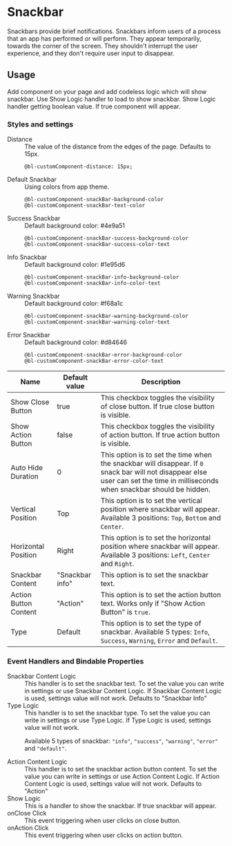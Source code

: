 # Snackbar

Snackbars provide brief notifications. Snackbars inform users of a process that an app has performed or will perform.
They appear temporarily, towards the corner of the screen. They shouldn't interrupt the user experience, and they don't
require user input to disappear.

## Usage

Add component on your page and add codeless logic which will show snackbar. Use Show Logic handler to load to show
snackbar. Show Logic handler getting boolean value. If true component will appear.

### Styles and settings

<dl>
<dt>Distance</dt>
<dd>The value of the distance from the edges of the page. Defaults to 15px.

    @bl-customComponent-distance: 15px;

</dd>
<dt>Default Snackbar</dt>
<dd>Using colors from app theme.

    @bl-customComponent-snackBar-background-color
    @bl-customComponent-snackBar-text-color

</dd>
<dt>Success Snackbar</dt>
<dd>
Default background color: #4e9a51

    @bl-customComponent-snackBar-success-background-color
    @bl-customComponent-snackBar-success-color-text

</dd>

<dt>Info Snackbar</dt>
<dd>
Default background color: #1e95d6

    @bl-customComponent-snackBar-info-background-color
    @bl-customComponent-snackBar-info-color-text

</dd>
<dt>Warning Snackbar</dt>
<dd>
Default background color: #f68a1c

    @bl-customComponent-snackBar-warning-background-color
    @bl-customComponent-snackBar-warning-color-text

</dd>
<dt>Error Snackbar</dt>
<dd>
Default background color: #d84646

    @bl-customComponent-snackBar-error-background-color
    @bl-customComponent-snackBar-error-color-text

</dd>
</dl>

| Name                    | Default value   | Description                                                                                                                                                                     |
|-------------------------|-----------------|---------------------------------------------------------------------------------------------------------------------------------------------------------------------------------|
| Show Close Button       | true            | This checkbox toggles the visibility of close button. If true close button is visible.                                                                                          |
| Show Action Button      | false           | This checkbox toggles the visibility of action button. If true action button is visible.                                                                                        |
| Auto Hide Duration      | 0               | This option is to set the time when the snackbar will disappear. If `0` snack bar will not disappear else user can set the time in milliseconds when snackbar should be hidden. |
| Vertical Position       | Top             | This option is to set the vertical position where snackbar will appear. Available 3 positions: `Top`, `Bottom` and `Center`.                                                    |
| Horizontal Position     | Right           | This option is to set the horizontal position where snackbar will appear. Available 3 positions: `Left`, `Center` and `Right`.                                                  |
| Snackbar Content        | "Snackbar info" | This option is to set the snackbar text.                                                                                                                                        |
| Action Button Content   | "Action"        | This option is to set the action button text. Works only if "Show Action Button" is `true`.                                                                                     |
| Type                    | Default         | This option is to set the type of snackbar. Available 5 types: `Info`, `Success`, `Warning`, `Error` and `Default`.                                                             |

### Event Handlers and Bindable Properties

<dl>
<dt>Snackbar Content Logic</dt>
<dd>This handler is to set the snackbar text.
To set the value you can write in settings or use Snackbar Content Logic.
If Snackbar Content Logic is used, settings value will not work.
Defaults to "Snackbar Info"</dd>

<dt>Type Logic</dt>
<dd>This handler is to set the snackbar type.
To set the value you can write in settings or use Type Logic.
If Type Logic is used, settings value will not work.

Available 5 types of snackbar: `"info"`, `"success"`, `"warning"`, `"error"` and `"default"`.</dd>

<dt>Action Content Logic</dt>
<dd>This handler is to set the snackbar action button content.
To set the value you can write in settings or use Action Content Logic.
If Action Content Logic is used, settings value will not work.
Defaults to "Action"</dd>

<dt>Show Logic</dt>
<dd>This is a handler to show the snackbar. If true snackbar will appear.</dd>

<dt>onClose Click</dt>
<dd>This event triggering when user clicks on close button.</dd>

<dt>onAction Click</dt>
<dd>This event triggering when user clicks on action button.</dd>
</dl>
